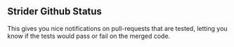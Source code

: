 ## Strider Github Status

This gives you nice notifications on pull-requests that are tested, letting you know if the tests would pass or fail on the merged code.

